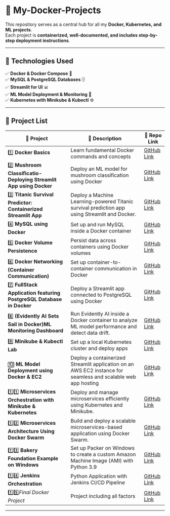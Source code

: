 # 🚀 My-Docker-Projects  
This repository serves as a central hub for all my **Docker, Kubernetes, and ML projects**.  
Each project is **containerized, well-documented, and includes step-by-step deployment instructions**.

---

## 📌 **Technologies Used**
✅ **Docker & Docker Compose** 🐳  
✅ **MySQL & PostgreSQL Databases** 🗄️  
✅ **Streamlit for UI** 📊  
✅ **ML Model Deployment & Monitoring** 🤖  
✅ **Kubernetes with Minikube & Kubectl** ⚙️  

---

## 📂 **Project List**  

| 🔹 Project | 📌 Description | 🔗 Repo Link |
|------------|--------------|--------------|
| 1️⃣ **Docker Basics** | Learn fundamental Docker commands and concepts | [GitHub Link](https://github.com/simran-n17/Docker-Streamlit) |
| 2️⃣ **Mushroom Classificatio-Deploying Streamlit App using Docker** | Deploy an ML model for mushroom classification using Docker | [GitHub Link](https://github.com/simran-n17/Streamlit-Docker) |
| 3️⃣ **Titanic Survival Predictor: Containerized Streamlit App** | Deploy a Machine Learning-powered Titanic survival prediction app using Streamlit and Docker. | [GitHub Link](https://github.com/simran-n17/Titanic-Survival-Predictor---Containerized-Streamlit-App) |
| 4️⃣ **MySQL using Docker** | Set up and run MySQL inside a Docker container | [GitHub Link](https://github.com/simran-n17/Docker-MySql) |
| 5️⃣ **Docker Volume Persistence** | Persist data across containers using Docker volumes | [GitHub Link](https://github.com/simran-n17/Docker-Volume) |
| 6️⃣ **Docker Networking (Container Communication)** | Set up container-to-container communication in Docker | [GitHub Link](https://github.com/simran-n17/Docker-Network) |
| 7️⃣ **FullStack Application featuring PostgreSQL Database in Docker** | Deploy a Streamlit app connected to PostgreSQL using Docker | [GitHub Link](https://github.com/simran-n17/FullStack-Docker) |
| 8️⃣ **(Evidently AI Sets Sail in Docker)ML Monitoring Dashboard** | Run Evidently AI inside a Docker container to analyze ML model performance and detect data drift. | [GitHub Link](https://github.com/simran-n17/Evidently-AI-Sets-Sail-in-Docker) |
| 9️⃣ **Minikube & Kubectl Lab** | Set up a local Kubernetes cluster and deploy apps | [GitHub Link](https://github.com/simran-n17/Minikube-Kubectl) |
| 🔟 **ML Model Deployment using Docker & EC2** | Deploy a containerized Streamlit application on an AWS EC2 instance for seamless and scalable web app hosting | [GitHub Link](https://github.com/simran-n17/Deploying-Streamlit-app-in-Docker-on-AWS-EC2) |
| 1️⃣1️⃣ **Microservices Orchestration with Minikube & Kubernetes** | Deploy and manage microservices efficiently using Kubernetes and Minikube. | [GitHub Link](https://github.com/simran-n17/Microservices-Orchestration-with-Minikube-and-Kubernetes) |
| 1️⃣2️⃣ **Microservices Architecture Using Docker Swarm** | Build and deploy a scalable microservices-based application using Docker Swarm.  | [GitHub Link](https://github.com/simran-n17/Microservices-Architecture-using-Docker-Swarm) |
| 1️⃣3️⃣ **Bakery Foundation Example on Windows** |  Set up Packer on Windows to create a custom Amazon Machine Image (AMI) with Python 3.9 | [GitHub Link](https://github.com/simran-n17/Bakery-Foundation-Example-on-Windows) |
| 1️⃣4️⃣ **Jenkins Orchestration** |  Python Application with Jenkins CI/CD Pipeline | [GitHub Link](https://github.com/simran-n17/Jenkins-Orchestration) |
| 1️⃣5️⃣*Final Docker Project* |  Project including all factors | [GitHub Link](https://github.com/simran-n17/Final-Docker-Project) |
---
